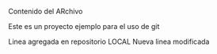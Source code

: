 Contenido del ARchivo

Este es un proyecto ejemplo para el uso de git 

Linea agregada en repositorio LOCAL
Nueva linea modificada
